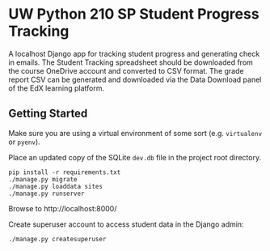 # UW Python 210 SP Student Progress Tracking

A localhost Django app for tracking student progress and generating check in emails. The Student Tracking
spreadsheet should be downloaded from the course OneDrive account and converted to CSV format. The grade
report CSV can be generated and downloaded via the Data Download panel of the EdX learning platform.

## Getting Started

Make sure you are using a virtual environment of some sort (e.g. `virtualenv` or
`pyenv`).

Place an updated copy of the SQLite `dev.db` file in the project root directory.

```
pip install -r requirements.txt
./manage.py migrate
./manage.py loaddata sites
./manage.py runserver
```

Browse to http://localhost:8000/

Create superuser account to access student data in the Django admin:

```
./manage.py createsuperuser
```
